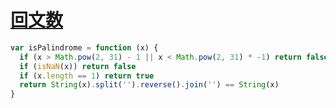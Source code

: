 # [回文数](https://leetcode-cn.com/problems/palindrome-number/)

```js
var isPalindrome = function (x) {
  if (x > Math.pow(2, 31) - 1 || x < Math.pow(2, 31) * -1) return false
  if (isNaN(x)) return false
  if (x.length == 1) return true
  return String(x).split('').reverse().join('') == String(x)
}
```
